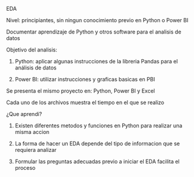 EDA

Nivel: principiantes, sin ningun conocimiento previo en Python o Power BI

Documentar aprendizaje de Python y otros software para el analisis de datos 

Objetivo del analisis: 

1. Python: aplicar algunas instrucciones de la libreria Pandas para el análisis de datos

2. Power BI: utilizar instrucciones y graficas basicas en PBI 

Se presenta el mismo proyecto en: Python, Power BI y Excel

Cada uno de los archivos muestra el tiempo en el que se realizo


¿Que aprendi?

1. Existen diferentes metodos y funciones en Python para realizar una misma accion

2. La forma de hacer un EDA depende del tipo de informacion que se requiera analizar

3. Formular las preguntas adecuadas previo a iniciar el EDA facilita el proceso
